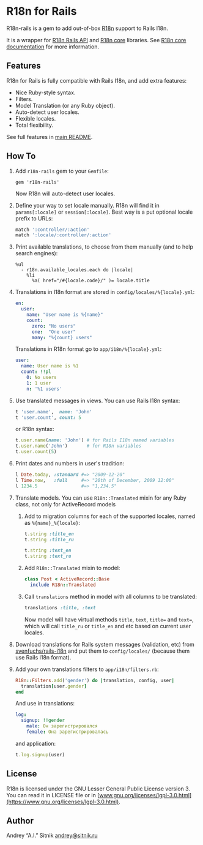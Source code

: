 # R18n for Rails

R18n-rails is a gem to add out-of-box [R18n](https://github.com/r18n/r18n) support to Rails I18n.

It is a wrapper for [R18n Rails API](https://github.com/r18n/r18n-rails-api)
and [R18n core](https://github.com/r18n/r18n-core) libraries.
See [R18n core documentation](https://github.com/r18n/r18n-core/blob/master/README.md)
for more information.

## Features

R18n for Rails is fully compatible with Rails I18n, and add extra features:

* Nice Ruby-style syntax.
* Filters.
* Model Translation (or any Ruby object).
* Auto-detect user locales.
* Flexible locales.
* Total flexibility.

See full features in [main README](https://github.com/r18n/r18n/blob/master/README.md).

## How To

1.  Add `r18n-rails` gem to your `Gemfile`:

     ```
    gem 'r18n-rails'
     ```
    Now R18n will auto-detect user locales.

2.  Define your way to set locale manually. R18n will find it in
    `params[:locale]` or `session[:locale]`. Best way is a put optional
    locale prefix to URLs:

    ```ruby
    match ':controller/:action'
    match ':locale/:controller/:action'
    ```

3.  Print available translations, to choose from them manually (and to help
    search engines):

    ```haml
    %ul
      - r18n.available_locales.each do |locale|
        %li
          %a( href="/#{locale.code}/" )= locale.title
    ```

4.  Translations in I18n format are stored in
    `config/locales/%{locale}.yml`:

    ```yaml
    en:
      user:
        name: "User name is %{name}"
        count:
          zero: "No users"
          one:  "One user"
          many: "%{count} users"
    ```
    Translations in R18n format go to `app/i18n/%{locale}.yml`:

    ```yaml
    user:
      name: User name is %1
      count: !!pl
        0: No users
        1: 1 user
        n: '%1 users'
    ```

5.  Use translated messages in views. You can use Rails I18n syntax:

    ```ruby
    t 'user.name',  name: 'John'
    t 'user.count', count: 5
    ```

    or R18n syntax:

    ```ruby
    t.user.name(name: 'John') # for Rails I18n named variables
    t.user.name('John')       # for R18n variables
    t.user.count(5)
    ```

6.  Print dates and numbers in user's tradition:

    ```ruby
    l Date.today, :standard #=> "2009-12-20"
    l Time.now,   :full     #=> "20th of December, 2009 12:00"
    l 1234.5                #=> "1,234.5"
    ```

7.  Translate models. You can use `R18n::Translated` mixin for any Ruby class,
    not only for ActiveRecord models

    1.  Add to migration columns for each of the supported locales, named as
        `%{name}_%{locale}`:

        ```ruby
        t.string :title_en
        t.string :title_ru

        t.string :text_en
        t.string :text_ru
        ```

    2.  Add `R18n::Translated` mixin to model:

        ```ruby
        class Post < ActiveRecord::Base
          include R18n::Translated
        ```

    3.  Call `translations` method in model with all columns to be translated:

        ```ruby
        translations :title, :text
        ```
        Now model will have virtual methods `title`, `text`, `title=`
        and `text=`, which will call `title_ru` or `title_en` and etc based
        on current user locales.

8.  Download translations for Rails system messages (validation, etc) from
    [svenfuchs/rails-i18n](https://github.com/svenfuchs/rails-i18n/tree/master/rails/locale)
    and put them to `config/locales/` (because them use Rails I18n format).

9.  Add your own translations filters to `app/i18n/filters.rb`:

    ```ruby
    R18n::Filters.add('gender') do |translation, config, user|
      translation[user.gender]
    end
    ```

    And use in translations:

    ```yaml
    log:
      signup: !!gender
        male: Он зарегистрировался
        female: Она зарегистрировалась
    ```

    and application:

    ```ruby
    t.log.signup(user)
    ```

## License

R18n is licensed under the GNU Lesser General Public License version 3.
You can read it in LICENSE file or in [www.gnu.org/licenses/lgpl-3.0.html](https://www.gnu.org/licenses/lgpl-3.0.html).

## Author

Andrey “A.I.” Sitnik [andrey@sitnik.ru](mailto:andrey@sitnik.ru)
